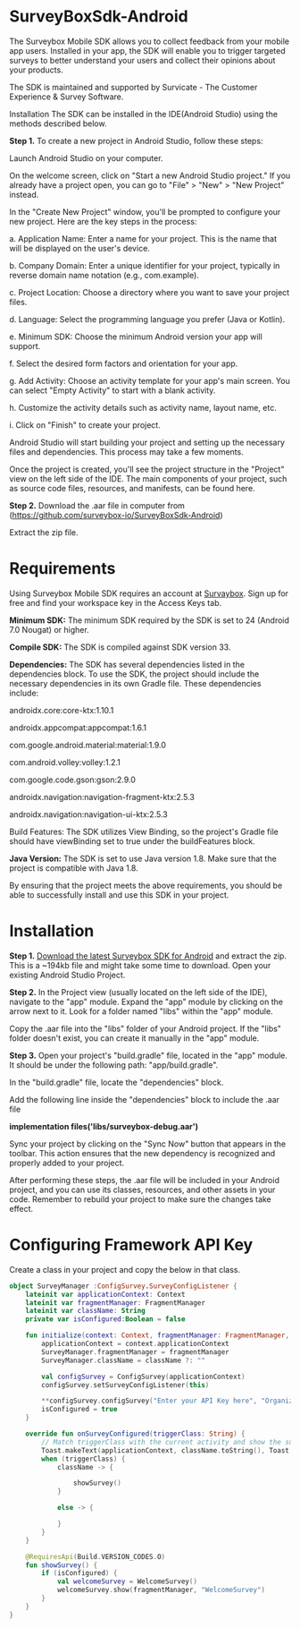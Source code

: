 # SurveyBoxSdk-Android
The Surveybox Mobile SDK allows you to collect feedback from your mobile app users. Installed in your app, the SDK will enable you to trigger targeted surveys to better understand your users and collect their opinions about your products.

The SDK is maintained and supported by Survicate - The Customer Experience & Survey Software.

Installation The SDK can be installed in the IDE(Android Studio) using the methods described below.

**Step 1.** To create a new project in Android Studio, follow these steps:

Launch Android Studio on your computer.

On the welcome screen, click on "Start a new Android Studio project." If you already have a project open, you can go to "File" > "New" > "New Project" instead.

In the "Create New Project" window, you'll be prompted to configure your new project. Here are the key steps in the process:

a. Application Name: Enter a name for your project. This is the name that will be displayed on the user's device.

b. Company Domain: Enter a unique identifier for your project, typically in reverse domain name notation (e.g., com.example).

c. Project Location: Choose a directory where you want to save your project files.

d. Language: Select the programming language you prefer (Java or Kotlin).

e. Minimum SDK: Choose the minimum Android version your app will support.

f. Select the desired form factors and orientation for your app.

g. Add Activity: Choose an activity template for your app's main screen. You can select "Empty Activity" to start with a blank activity.

h. Customize the activity details such as activity name, layout name, etc.

i. Click on "Finish" to create your project.

Android Studio will start building your project and setting up the necessary files and dependencies. This process may take a few moments.

Once the project is created, you'll see the project structure in the "Project" view on the left side of the IDE. The main components of your project, such as source code files, resources, and manifests, can be found here.

**Step 2.** Download the .aar file in  computer from (https://github.com/surveybox-io/SurveyBoxSdk-Android)

Extract the zip file.



# Requirements

Using Surveybox Mobile SDK requires an account at [Survaybox](https://surveybox.io/). Sign up for free and find your workspace key in the Access Keys tab.

**Minimum SDK:** The minimum SDK required by the SDK is set to 24 (Android 7.0 Nougat) or higher.

**Compile SDK:** The SDK is compiled against SDK version 33. 

**Dependencies:** The SDK has several dependencies listed in the dependencies block. To use the SDK, the project should include the necessary dependencies in its own Gradle file. These dependencies include:

androidx.core:core-ktx:1.10.1

androidx.appcompat:appcompat:1.6.1

com.google.android.material:material:1.9.0

com.android.volley:volley:1.2.1

com.google.code.gson:gson:2.9.0

androidx.navigation:navigation-fragment-ktx:2.5.3

androidx.navigation:navigation-ui-ktx:2.5.3

Build Features: The SDK utilizes View Binding, so the project's Gradle file should have viewBinding set to true under the buildFeatures block.

**Java Version:** The SDK is set to use Java version 1.8. Make sure that the project is compatible with Java 1.8.

By ensuring that the project meets the above requirements, you should be able to successfully install and use this SDK in your project.

# Installation

**Step 1.** [Download the latest Surveybox SDK for Android](https://github.com/surveybox-io/SurveyBoxSdk-Android)
 and extract the zip. This is a ~194kb file and might take some time to download.
Open your existing Android Studio Project.

**Step 2.** In the Project view (usually located on the left side of the IDE), navigate to the "app" module.
Expand the "app" module by clicking on the arrow next to it.
Look for a folder named "libs" within the "app" module. 

Copy the .aar file into the "libs" folder of your Android project. If the "libs" folder doesn't exist, you can create it manually in the "app" module.

**Step 3.** Open your project's "build.gradle" file, located in the "app" module. It should be under the following path: "app/build.gradle".

In the "build.gradle" file, locate the "dependencies" block.

 Add the following line inside the "dependencies" block to include the .aar file
 
**implementation files('libs/surveybox-debug.aar')**

Sync your project by clicking on the "Sync Now" button that appears in the toolbar. This action ensures that the new dependency is recognized and properly added to your project.

After performing these steps, the .aar file will be included in your Android project, and you can use its classes, resources, and other assets in your code. Remember to rebuild your project to make sure the changes take effect.


# Configuring Framework API Key

Create a class in your project and copy the below in that class.
```kotlin scrollbar
object SurveyManager :ConfigSurvey.SurveyConfigListener {
    lateinit var applicationContext: Context
    lateinit var fragmentManager: FragmentManager
    lateinit var className: String
    private var isConfigured:Boolean = false

    fun initialize(context: Context, fragmentManager: FragmentManager, className: String?) {
        applicationContext = context.applicationContext
        SurveyManager.fragmentManager = fragmentManager
        SurveyManager.className = className ?: ""

        val configSurvey = ConfigSurvey(applicationContext)
        configSurvey.setSurveyConfigListener(this)

        **configSurvey.configSurvey("Enter your API Key here", "Organization Email id")**
        isConfigured = true
    }

    override fun onSurveyConfigured(triggerClass: String) {
        // Match triggerClass with the current activity and show the survey if there is a match
        Toast.makeText(applicationContext, className.toString(), Toast.LENGTH_SHORT).show()
        when (triggerClass) {
            className -> {

                showSurvey()
            }

            else -> {

            }
        }
    }

    @RequiresApi(Build.VERSION_CODES.O)
    fun showSurvey() {
        if (isConfigured) {
            val welcomeSurvey = WelcomeSurvey()
            welcomeSurvey.show(fragmentManager, "WelcomeSurvey")
        }
    }
}
```






